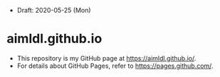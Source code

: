 * Draft: 2020-05-25 (Mon)
# aimldl.github.io
* This repository is my GitHub page at https://aimldl.github.io/.
* For details about GitHub Pages, refer to https://pages.github.com/.
